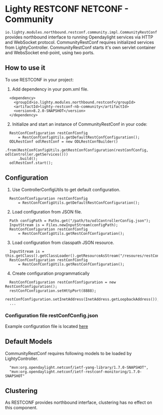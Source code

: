 Lighty RESTCONF NETCONF - Community
======================================
```io.lighty.modules.northbound.restconf.community.impl.CommunityRestConf``` provides northbound interface to
running Opendaylight services via HTTP and WebSocket protocol. CommunityRestConf requires initialized services
from LightyController. CommunityRestConf starts it's own servlet container and WebsSocket end-point, using
two ports.

How to use it
-------------
To use RESTCONF in your project:
1. Add dependency in your pom.xml file.
```
  <dependency>
    <groupId>io.lighty.modules.northbound.restconf</groupId>
    <artifactId>lighty-restconf-nb-community</artifactId>
    <version>8.2.0-SNAPSHOT</version>
  </dependency>
```

2. Initialize and start an instance of CommunityRestConf in your code:
```
  RestConfConfiguration restConfConfig
      = RestConfConfigUtils.getDefaultRestConfConfiguration();
  ODLRestConf odlRestConf = new ODLRestConfBuilder()
      .from(RestConfConfigUtils.getRestConfConfiguration(restConfConfig, odlController.getServices()))
      .build();
  odlRestConf.start();
```

Configuration
-------------
1. Use ControllerConfigUtils to get default configuration.
```
  RestConfConfiguration restConfConfig
      = RestConfConfigUtils.getDefaultRestConfConfiguration();
```

2. Load configuration from JSON file.
```
  Path configPath = Paths.get("/path/to/odlControllerConfig.json");
  InputStream is = Files.newInputStream(configPath);
  RestConfConfiguration restConfConfig
      = RestConfConfigUtils.getRestConfConfiguration();
```

3. Load configuration from classpath JSON resource.
```
  InputStream is = this.getClass().getClassLoader().getResourceAsStream("/resoures/restConfConfig.json");
  RestConfConfiguration restConfConfig
      = RestConfConfigUtils.getRestConfConfiguration();
```

4. Create configuration programmatically
```
  RestConfConfiguration restConfConfiguration = new RestConfConfiguration();
  restConfConfiguration.setHttpPort(8888);
  restConfConfiguration.setInetAddress(InetAddress.getLoopbackAddress());
  ...
```

### Configuration file restConfConfig.json
Example configuration file is located [here](src/main/resources/restConfConfig.json)

Default Models
--------------
CommunityRestConf requires following models to be loaded by LightyController.
```
  "mvn:org.opendaylight.netconf/ietf-yang-library/1.7.0-SNAPSHOT",
  "mvn:org.opendaylight.netconf/ietf-restconf-monitoring/1.7.0-SNAPSHOT"
```

Clustering
----------
As RESTCONF provides northbound interface, clustering has no effect on this component.
